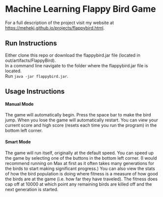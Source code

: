 # Machine Learning Flappy Bird Game

For a full description of the project visit my website at https://mehekj.github.io/projects/flappybird.html.

## Run Instructions
Either clone this repo or download the flappybird.jar file (located in out/artifacts/FlappyBird).  
In a command line navigate to the folder where the flappybird.jar file is located.  
Run `java -jar flappybird.jar`.

## Usage Instructions
#### Manual Mode
The game will automatically begin. Press the space bar to make the bird jump. When you lose the game will automatically restart.
You can view your current score and high score (resets each time you run the program) in the bottom left corner.

#### Smart Mode
The game will run itself, originally at the default speed. You can speed up the game by selecting one of the buttons in the bottom left corner.
(I would recommend running on Max at first as it often takes many generations for the birds to start making significant progress.)
You can also view the stats of how the bird population is doing where fitness is a measure of how good the birds are at the game (i.e. how far they have traveled).
The fitness does cap off at 10000 at which point any remaining birds are killed off and the next generation is started.
